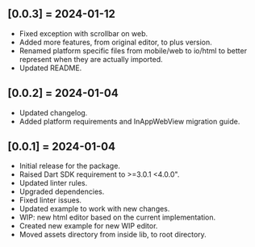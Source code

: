 ## [0.0.3] = 2024-01-12
* Fixed exception with scrollbar on web.
* Added more features, from original editor, to plus version.
* Renamed platform specific files from mobile/web to io/html to better represent when they are actually imported.
* Updated README.

## [0.0.2] = 2024-01-04
* Updated changelog.
* Added platform requirements and InAppWebView migration guide.

## [0.0.1] = 2024-01-04

* Initial release for the package.
* Raised Dart SDK requirement to >=3.0.1 <4.0.0".
* Updated linter rules.
* Upgraded dependencies.
* Fixed linter issues.
* Updated example to work with new changes.
* WIP: new html editor based on the current implementation.
* Created new example for new WIP editor.
* Moved assets directory from inside lib, to root directory.
